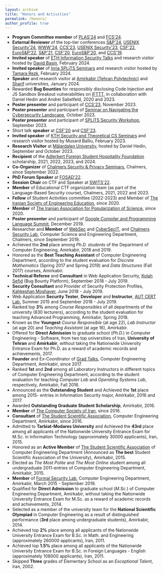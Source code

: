 ```yaml
---
layout: archive
title: "Honors and Activities"
permalink: /honors/
author_profile: true
---
```



<ul>

<li><b>Program Committee member</b> of <a href="https://plas24.github.io/">PLAS'24</a> and <a href="https://fcs-workshop.github.io/fcs2024/">FCS'24</a>.</li>

<li><b>External Reviewer</b> of the top-tier conferences <a href="https://www.ieee-security.org/TC/SP2024/">S&P'24</a>, <a href="https://www.usenix.org/conference/usenixsecurity24">USENIX Security'24</a>, <a href="https://www2024.thewebconf.org/">WWW'24</a>, <a href="https://www.sigsac.org/ccs/CCS2023/">CCS'23</a>, <a href="https://www.usenix.org/conference/usenixsecurity23">USENIX Security'23</a>, <a href="https://www.ieee-security.org/TC/CSF2022/">CSF'22</a>, <a href="http://www.ieee-security.org/TC/EuroSP2022/">EuroS&P'22</a>, <a href="https://www.ieee-security.org/TC/SP2021/">S&P'21</a>, <a href="https://www.ieee-security.org/TC/CSF2020/">CSF'20</a>, <a href="http://www.ieee-security.org/TC/EuroSP2020/">EuroS&P'20</a>, and <a href="https://www.sigsac.org/ccs/CCS2019/">CCS'19</a>.</li>

<li><b>Invited speaker</b> of <a href="https://infsec.ethz.ch/talks2024.html">ETH Information Security Talks</a> and research visitor hosted by <a href="https://people.inf.ethz.ch/basin/">David Basin</a>, February 2024.</li>

<li><b>Invited speaker</b> of <a href="https://team.inria.fr/splits/team-seminars/">Inria SPLiTS Seminars</a> and research visitor hosted by <a href="https://www-sop.inria.fr/members/Tamara.Rezk/">Tamara Rezk</a>, February 2024.</li>

<li><b>Speaker</b> and research visitor at <a href="https://aut.ac.ir/en">Amirkabir (Tehran Polytechnic)</a> and <a href="https://en.sharif.edu/">Sharif</a> universities, January 2024.</li>

<li>Rewarded <b>Bug Bounties</b> for responsibly disclosing Code Injection and JS Sandbox Breakout vulnerabilities  on <a href="https://ifttt.com/">IFTTT</a>, in collaboration with Daniel Hedin and Andrei Sabelfeld, 2020 and 2023.</li>

<li><b>Poster presenter</b> and participant of <a href="https://www.sigsac.org/ccs/CCS2023/">CCS'23</a>, November 2023.</li>

<li><b>Poster presenter</b> and participant of <a href="https://www.chalmers.se/en/current/calendar/ict-navigate-in-the-cybersecurity/">Seminar on Navigating the Cybersecurity Landscape</a>, October 2023.</li>

<li><b>Poster presenter</b> and participant of <a href="https://team.inria.fr/splits/splits-inaugural-security-workshop/">SPLiTS Security Workshop</a>, September 2023.</li>

<li>Short talk <b>speaker</b> at <a href="https://www.ieee-security.org/TC/CSF2020/">CSF'20</a> and <a href="https://csf2023.ieee-security.org/">CSF'23</a>.</li>


<li><b>Invited speaker</b> of <a href="https://www.csc.kth.se/tcs/seminars/seminars.html">KTH Security and Theoretical CS Seminars</a> and research visitor hosted by Musard Balliu, February 2023.</li>

<li><b>Research Visitor</b> at <a href="https://www.mdu.se/en/malardalen-university">Mälardalen University</a>, hosted by Daniel Hedin, September and October 2023.</li> 

<li><b>Recipient</b> of the <a href="http://adlerbertska.se/en/hospitality/the-foundation/">Adlerbert Foreign Student Hospitality Foundation</a> scholarship, 2021, 2022, 2023, and 2024.</li>

<li><b>Co-Organizer</b> of <a href="https://www.cse.chalmers.se/research/group/security/event/">Chalmers Security & Privacy Seminars</a>, Chalmers, since September 2022.</li>

<li><b>PhD Forum Speaker</b> at <a href="https://sites.google.com/uniurb.it/fosad/home/fosad-2022/program">FOSAD'22</a>.</li> 

<li><b>Session Chair</b> on CTF and Speaker at <a href="https://swits.hotell.kau.se/AnnualSeminars/SWITS_2022/SWITS2022_programme.htm">SWITS'22</a>.</li> 

<li><b>Member</b> of Educational CTF organization team (as part of the Language-Based Security course), Chalmers, 2021, 2022 and 2023.</li>


<li><b>Fellow</b> of Student Activities committee (2022-2023) and Member of <a href="https://www.isee.ir/en">The Iranian Society of Engineering Education</a>, since 2020.</li>

<li><b>Member</b> of <a href="https://popscience.ir/iranian-association-for-popularization-of-seience/">The Iranian Association for Popularization of Science</a>, since 2020.</li>

<li><b>Poster presenter</b> and participant of <a href="https://sites.google.com/google.com/compiler-summit-2019/faculty-attendees?authuser=0">Google Compiler and Programming Language Summit</a>, December 2019.</li>

<li>Researcher and <b>Member</b> of <a href="https://www.cse.chalmers.se/research/group/security/websec/">WebSec</a> and <a href="https://www.cse.chalmers.se/research/group/security/cybersecit/">CyberSecIT</a>, and <a href="https://www.cse.chalmers.se/research/group/security/people/">Chalmers Security Lab</a>, Computer Science and Engineering Department, Chalmers, since September 2019.</li>

<li>Achieved the <b>2nd</b> place among <em>Ph.D. students</em> of the Department of Computer Engineering, Amirkabir, 2018 and 2019.</li>

<li>Honored as the <b>Best Teaching Assistant</b> of Computer Engineering Department, according to the student evaluation for <em>Discrete Mathematics</em> (Spring
2017 and Spring 2019) and <em>Data Structures</em> (Fall 2017) courses, Amirkabir.</li>

<li><b>Technical Referee</b> and <b>Consultant</b> in Web Application Security, <a href="https://kolahsefid.org/">Kolah Sefid</a> (Bug Bounty Platform), September 2018 - July 2019.</li>


<li><b>Security Consultant</b> and Provider of Security Protection Profiles, <a href="http://knsecure.com/">Kahkeshan Moshaver</a>, June 2018 - July 2019.
</li>

<li>Web Application <b>Security Tester</b>, <b>Developer</b> and <b>Instructor</b>, 
<a href="https://apa.aut.ac.ir/">AUT CERT Lab</a>, Summer 2015 and September 2018 - July 2019.
</li>


<li>Ranked top <b>3%</b> among <em>Course Responsibles</em> of all departments of the university (830 lecturers), according to the student evaluation for teaching Advanced Programming,
Amirkabir, Spring 2018.</li>

  <li>Known as the <b>Youngest</b> <em>Course Responsible</em> (at age 22), <em>Lab Instructor</em> (at age 20) and <em>Teaching Assistant</em> (at age 16), Amirkabir.</li>



<li>Offered for <b>Direct Admission</b> to graduate school (<em>Ph.D.</em>) in Computer Engineering - Software, from two top universities of Iran, <b>University of Tehran</b> and
<b>Amirkabir</b>, without taking the Nationwide University Entrance Exam for Ph.D. as a reward of academic records and achievements, 2017.</li>

<li><b>Founder</b> and Ex-Coordinator of <a href="http://ceit.aut.ac.ir/~gradtalk">Grad Talks</a>, Computer Engineering Department, Amirkabir, since 2017.</li>


<li>Ranked <b>1st</b> and <b>2nd</b> among all Laboratory Instructors in different topics of
Computer Engineering Department, according to the student evaluation
for teaching <em>Computer Lab</em> and <em>Operating Systems Lab</em>, respectively, Amirkabir, Fall 2016.</li>

<li>Announced as the <b>Outstanding Student</b> and Achieved the <b>1st</b> place among 2015-
entries in Information Security major, Amirkabir, 2016 and 2017.</li>

<li>Awarded <b>Outstanding Graduate Student Scholarship</b>, Amirkabir, 2016.</li>

<li><b>Member</b> of <a href="https://csi.org.ir/en/">The Computer Society of Iran</a>, since 2016.</li>

<li><b>Consultant</b> of <a href="https://ceit-ssc.ir/en">The Student Scientific Association</a>, Computer Engineering Department, Amirkabir, since 2016.</li>



<li> Admitted to <b>Tarbiat-Modares University</b> and Achieved the <b>43rd</b> place among all
applicants of the Nationwide University Entrance Exam for M.Sc. in Information
Technology (approximately 30000 applicants), Iran, 2015.</li>

<li> Honored as an <b>Active Member</b> of <a href="https://ceit-ssc.ir/en/club-members/#anjoman_old_members">The Student Scientific Association</a> of Computer Engineering Department (Announced as <b>The best</b> Student Scientific Association of the University), Amirkabir, 2015.</li>

<li> Elected as <em>The Most Polite</em> and <em>The Most Online</em> student among all undergraduate 2011-entries of Computer Engineering Department, Amirkabir, 2015.
</li>

<li> <b>Member</b> of <a href="http://ceit.aut.ac.ir/formalsecurity/people.html">Formal Security Lab</a>, Computer Engineering Department, Amirkabir, March 2015 - September 2019.</li>

<li> Qualified for <b>Direct Admission</b> to graduate school (<em>M.Sc.</em>) of Computer Engineering Department, Amirkabir, without
taking the Nationwide University Entrance Exam for M.Sc. as a reward of academic records and achievements, 2014.</li>

<li> Selected as a member of the university team for the <b>National Scientific Olympiad</b>
in Computer Engineering as a result of distinguished performance (<b>3rd</b> place
among undergraduate students), Amirkabir, 2014.</li>

<li> Achieved top <b>2%</b> place among all applicants of the Nationwide University Entrance Exam for B.Sc. in Math. and Engineering (approximately 260000 applicants), Iran, 2011.</li>

<li> Achieved top <b>1.5%</b> place among all applicants of the Nationwide University Entrance Exam for B.Sc. in Foreign Languages - English (approximately 108000 applicants), Iran, 2011.</li>

<li>Skipped <b>Three</b> grades of Elementary School as an <em>Exceptional Talent</em>,
Iran, 2002.</li>

</ul>